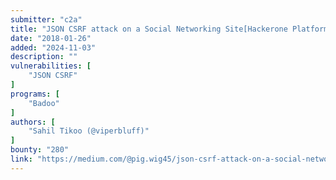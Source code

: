 ```yaml
---
submitter: "c2a"
title: "JSON CSRF attack on a Social Networking Site[Hackerone Platform]"
date: "2018-01-26"
added: "2024-11-03"
description: ""
vulnerabilities: [
    "JSON CSRF"
]
programs: [
    "Badoo"
]
authors: [
    "Sahil Tikoo (@viperbluff)"
]
bounty: "280"
link: "https://medium.com/@pig.wig45/json-csrf-attack-on-a-social-networking-site-hackerone-platform-3d7aed3239b0"
---
```




